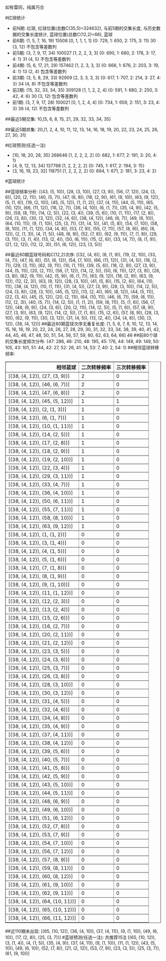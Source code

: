 <!-- 
.. title: 大乐透17096期(2017-08-19)数据分析报告
.. slug: dlott-17096-2017-08-19-report
.. date: 2017-08-20 08:00:00 UTC+08:00
.. tags: Lottery
.. link: 
.. description: 
.. type: text
-->

如有雷同，纯属巧合

<!-- TEASER_END-->

#红球统计

- 前N期: 红球, 红球位置(总数C(35,5)=324632), 与前5期的交集长度, 与历史数据的交集长度统计, 蓝球位置(总数C(12,2)=66), 蓝球
- 前6期: (1, 5, 7, 16, 19) 15508 [0, 1, 1, 1, 1] {0: 729, 1: 650, 2: 175, 3: 11} 30 (3, 12) 不包含等差数列
- 前5期: (3, 7, 9, 17, 34) 100027 [1, 2, 2, 3, 3] {0: 690, 1: 680, 2: 178, 3: 17, 4: 1} 31 (4, 5) 不包含等差数列
- 前4期: (5, 6, 17, 21, 29) 157462 [1, 2, 3, 3, 3] {0: 668, 1: 676, 2: 203, 3: 19, 4: 1} 13 (2, 4) 包含等差数列
- 前3期: (3, 5, 8, 29, 33) 92909 [2, 3, 3, 3, 3] {0: 617, 1: 707, 2: 214, 3: 27, 4: 3} 34 (4, 8) 不包含等差数列
- 前2期: (15, 32, 33, 34, 35) 309128 [1, 1, 2, 2, 4] {0: 591, 1: 680, 2: 250, 3: 42, 4: 6} 30 (3, 12) 包含等差数列
- 前1期: (3, 7, 9, 17, 28) 100021 [0, 1, 2, 4, 4] {0: 734, 1: 659, 2: 151, 3: 23, 4: 3} 38 (4, 12) 不包含等差数列

##最近5期交集:
10,[5, 6, 8, 15, 21, 29, 32, 33, 34, 35]

##最近5期并集:
20,[1, 2, 4, 10, 11, 12, 13, 14, 16, 18, 19, 20, 22, 23, 24, 25, 26, 27, 30, 31]

#红球预测(任选一注)

- [10, 18, 20, 28, 35] 268646 [1, 2, 2, 2, 2] {0: 682, 1: 677, 2: 191, 3: 20, 4: 1}
- [4, 9, 12, 13, 34] 137768 [1, 2, 2, 2, 2] {0: 745, 1: 617, 2: 194, 3: 15}
- [3, 16, 19, 23, 32] 118751 [1, 2, 2, 2, 2] {0: 694, 1: 671, 2: 181, 3: 23, 4: 2}

#蓝球统计

##蓝球频率分析:
[(43, (5, 10)), (28, (3, 10)), (27, (3, 9)), (56, (7, 12)), (24, (3, 6)), (20, (2, 11)), (40, (5, 7)), (47, (6, 8)), (18, (2, 9)), (61, (9, 10)), (63, (9, 12)), (5, (1, 6)), (19, (2, 10)), (45, (5, 12)), (1, (1, 2)), (37, (4, 11)), (44, (5, 11)), (65, (10, 12)), (66, (11, 12)), (16, (2, 7)), (36, (4, 10)), (6, (1, 7)), (35, (4, 9)), (42, (5, 9)), (59, (8, 11)), (14, (2, 5)), (22, (3, 4)), (39, (5, 6)), (10, (1, 11)), (17, (2, 8)), (26, (3, 8)), (30, (3, 12)), (32, (4, 6)), (38, (4, 12)), (46, (6, 7)), (49, (6, 10)), (64, (10, 11)), (9, (1, 10)), (25, (3, 7)), (31, (4, 5)), (41, (5, 8)), (54, (7, 10)), (58, (8, 10)), (11, (1, 12)), (34, (4, 8)), (53, (7, 9)), (55, (7, 11)), (57, (8, 9)), (60, (8, 12)), (2, (1, 3)), (4, (1, 5)), (48, (6, 9)), (52, (7, 8)), (62, (9, 11)), (7, (1, 8)), (29, (3, 11)), (3, (1, 4)), (13, (2, 4)), (50, (6, 11)), (15, (2, 6)), (33, (4, 7)), (8, (1, 9)), (21, (2, 12)), (12, (2, 3)), (51, (6, 12)), (23, (3, 5))]

##最近80期蓝球号码和C(12,2)次序:
 [(32, (4, 6)), (8, (1, 9)), (19, (2, 10)), (33, (4, 7)), (47, (6, 8)), (51, (6, 12)), (54, (7, 10)), (66, (11, 12)), (31, (4, 5)), (16, (2, 7)), (29, (3, 11)), (62, (9, 11)), (10, (1, 11)), (39, (5, 6)), (18, (2, 9)), (27, (3, 9)), (44, (5, 11)), (20, (2, 11)), (56, (7, 12)), (14, (2, 5)), (50, (6, 11)), (27, (3, 9)), (26, (3, 8)), (62, (9, 11)), (42, (5, 9)), (6, (1, 7)), (63, (9, 12)), (18, (2, 9)), (63, (9, 12)), (12, (2, 3)), (63, (9, 12)), (28, (3, 10)), (41, (5, 8)), (15, (2, 6)), (64, (10, 11)), (38, (4, 12)), (10, (1, 11)), (31, (4, 5)), (27, (3, 9)), (28, (3, 10)), (14, (2, 5)), (24, (3, 6)), (28, (3, 10)), (45, (5, 12)), (13, (2, 4)), (60, (8, 12)), (44, (5, 11)), (22, (3, 4)), (45, (5, 12)), (20, (2, 11)), (64, (10, 11)), (46, (6, 7)), (59, (8, 11)), (12, (2, 3)), (40, (5, 7)), (14, (2, 5)), (1, (1, 2)), (59, (8, 11)), (5, (1, 6)), (56, (7, 12)), (48, (6, 9)), (24, (3, 6)), (20, (2, 11)), (14, (2, 5)), (5, (1, 6)), (57, (8, 9)), (27, (3, 9)), (63, (9, 12)), (14, (2, 5)), (7, (1, 8)), (15, (2, 6)), (57, (8, 9)), (28, (3, 10)), (62, (9, 11)), (30, (3, 12)), (31, (4, 5)), (13, (2, 4)), (34, (4, 8)), (30, (3, 12)), (38, (4, 12))]
##最近80期蓝球次序无重复长度:
 [1, 5, 6, 7, 8, 10, 12, 13, 14, 15, 16, 18, 19, 20, 22, 24, 26, 27, 28, 29, 30, 31, 32, 33, 34, 38, 39, 40, 41, 42, 44, 45, 46, 47, 48, 50, 51, 54, 56, 57, 59, 60, 62, 63, 64, 66] 46
##前80个球的交集长度频次分布:
{47: 286, 46: 210, 48: 195, 45: 176, 44: 149, 49: 149, 50: 105, 43: 101, 51: 44, 42: 27, 52: 26, 41: 14, 53: 7, 40: 2, 54: 1}
##相邻蓝球转移频率:
 <table border="1" class="table table-striped dataframe">
  <thead>
    <tr style="text-align: right;">
      <th>相邻蓝球</th>
      <th>二次转移频率</th>
      <th>三次转移频率</th>
    </tr>
  </thead>
  <tbody>
    <tr>
      <td>[(38, (4, 12)), (27, (3, 9))]</td>
      <td>2</td>
      <td>0</td>
    </tr>
    <tr>
      <td>[(38, (4, 12)), (46, (6, 7))]</td>
      <td>2</td>
      <td>0</td>
    </tr>
    <tr>
      <td>[(38, (4, 12)), (47, (6, 8))]</td>
      <td>2</td>
      <td>0</td>
    </tr>
    <tr>
      <td>[(38, (4, 12)), (45, (5, 12))]</td>
      <td>1</td>
      <td>1</td>
    </tr>
    <tr>
      <td>[(38, (4, 12)), (2, (1, 3))]</td>
      <td>1</td>
      <td>0</td>
    </tr>
    <tr>
      <td>[(38, (4, 12)), (6, (1, 7))]</td>
      <td>1</td>
      <td>0</td>
    </tr>
    <tr>
      <td>[(38, (4, 12)), (10, (1, 11))]</td>
      <td>1</td>
      <td>0</td>
    </tr>
    <tr>
      <td>[(38, (4, 12)), (14, (2, 5))]</td>
      <td>1</td>
      <td>0</td>
    </tr>
    <tr>
      <td>[(38, (4, 12)), (17, (2, 8))]</td>
      <td>1</td>
      <td>0</td>
    </tr>
    <tr>
      <td>[(38, (4, 12)), (18, (2, 9))]</td>
      <td>1</td>
      <td>0</td>
    </tr>
    <tr>
      <td>[(38, (4, 12)), (19, (2, 10))]</td>
      <td>1</td>
      <td>0</td>
    </tr>
    <tr>
      <td>[(38, (4, 12)), (22, (3, 4))]</td>
      <td>1</td>
      <td>0</td>
    </tr>
    <tr>
      <td>[(38, (4, 12)), (29, (3, 11))]</td>
      <td>1</td>
      <td>0</td>
    </tr>
    <tr>
      <td>[(38, (4, 12)), (33, (4, 7))]</td>
      <td>1</td>
      <td>0</td>
    </tr>
    <tr>
      <td>[(38, (4, 12)), (36, (4, 10))]</td>
      <td>1</td>
      <td>0</td>
    </tr>
    <tr>
      <td>[(38, (4, 12)), (50, (6, 11))]</td>
      <td>1</td>
      <td>0</td>
    </tr>
    <tr>
      <td>[(38, (4, 12)), (55, (7, 11))]</td>
      <td>1</td>
      <td>0</td>
    </tr>
    <tr>
      <td>[(38, (4, 12)), (58, (8, 10))]</td>
      <td>1</td>
      <td>0</td>
    </tr>
    <tr>
      <td>[(38, (4, 12)), (63, (9, 12))]</td>
      <td>1</td>
      <td>0</td>
    </tr>
    <tr>
      <td>[(38, (4, 12)), (1, (1, 2))]</td>
      <td>0</td>
      <td>0</td>
    </tr>
    <tr>
      <td>[(38, (4, 12)), (3, (1, 4))]</td>
      <td>0</td>
      <td>0</td>
    </tr>
    <tr>
      <td>[(38, (4, 12)), (4, (1, 5))]</td>
      <td>0</td>
      <td>0</td>
    </tr>
    <tr>
      <td>[(38, (4, 12)), (5, (1, 6))]</td>
      <td>0</td>
      <td>0</td>
    </tr>
    <tr>
      <td>[(38, (4, 12)), (7, (1, 8))]</td>
      <td>0</td>
      <td>0</td>
    </tr>
    <tr>
      <td>[(38, (4, 12)), (8, (1, 9))]</td>
      <td>0</td>
      <td>0</td>
    </tr>
    <tr>
      <td>[(38, (4, 12)), (9, (1, 10))]</td>
      <td>0</td>
      <td>0</td>
    </tr>
    <tr>
      <td>[(38, (4, 12)), (11, (1, 12))]</td>
      <td>0</td>
      <td>0</td>
    </tr>
    <tr>
      <td>[(38, (4, 12)), (12, (2, 3))]</td>
      <td>0</td>
      <td>0</td>
    </tr>
    <tr>
      <td>[(38, (4, 12)), (13, (2, 4))]</td>
      <td>0</td>
      <td>0</td>
    </tr>
    <tr>
      <td>[(38, (4, 12)), (15, (2, 6))]</td>
      <td>0</td>
      <td>0</td>
    </tr>
    <tr>
      <td>[(38, (4, 12)), (16, (2, 7))]</td>
      <td>0</td>
      <td>0</td>
    </tr>
    <tr>
      <td>[(38, (4, 12)), (20, (2, 11))]</td>
      <td>0</td>
      <td>0</td>
    </tr>
    <tr>
      <td>[(38, (4, 12)), (21, (2, 12))]</td>
      <td>0</td>
      <td>0</td>
    </tr>
    <tr>
      <td>[(38, (4, 12)), (23, (3, 5))]</td>
      <td>0</td>
      <td>0</td>
    </tr>
    <tr>
      <td>[(38, (4, 12)), (24, (3, 6))]</td>
      <td>0</td>
      <td>0</td>
    </tr>
    <tr>
      <td>[(38, (4, 12)), (25, (3, 7))]</td>
      <td>0</td>
      <td>0</td>
    </tr>
    <tr>
      <td>[(38, (4, 12)), (26, (3, 8))]</td>
      <td>0</td>
      <td>0</td>
    </tr>
    <tr>
      <td>[(38, (4, 12)), (28, (3, 10))]</td>
      <td>0</td>
      <td>0</td>
    </tr>
    <tr>
      <td>[(38, (4, 12)), (30, (3, 12))]</td>
      <td>0</td>
      <td>0</td>
    </tr>
    <tr>
      <td>[(38, (4, 12)), (31, (4, 5))]</td>
      <td>0</td>
      <td>0</td>
    </tr>
    <tr>
      <td>[(38, (4, 12)), (32, (4, 6))]</td>
      <td>0</td>
      <td>0</td>
    </tr>
    <tr>
      <td>[(38, (4, 12)), (34, (4, 8))]</td>
      <td>0</td>
      <td>0</td>
    </tr>
    <tr>
      <td>[(38, (4, 12)), (35, (4, 9))]</td>
      <td>0</td>
      <td>0</td>
    </tr>
    <tr>
      <td>[(38, (4, 12)), (37, (4, 11))]</td>
      <td>0</td>
      <td>0</td>
    </tr>
    <tr>
      <td>[(38, (4, 12)), (38, (4, 12))]</td>
      <td>0</td>
      <td>0</td>
    </tr>
    <tr>
      <td>[(38, (4, 12)), (39, (5, 6))]</td>
      <td>0</td>
      <td>0</td>
    </tr>
    <tr>
      <td>[(38, (4, 12)), (40, (5, 7))]</td>
      <td>0</td>
      <td>0</td>
    </tr>
    <tr>
      <td>[(38, (4, 12)), (41, (5, 8))]</td>
      <td>0</td>
      <td>0</td>
    </tr>
    <tr>
      <td>[(38, (4, 12)), (42, (5, 9))]</td>
      <td>0</td>
      <td>0</td>
    </tr>
    <tr>
      <td>[(38, (4, 12)), (43, (5, 10))]</td>
      <td>0</td>
      <td>0</td>
    </tr>
    <tr>
      <td>[(38, (4, 12)), (44, (5, 11))]</td>
      <td>0</td>
      <td>0</td>
    </tr>
    <tr>
      <td>[(38, (4, 12)), (48, (6, 9))]</td>
      <td>0</td>
      <td>0</td>
    </tr>
    <tr>
      <td>[(38, (4, 12)), (49, (6, 10))]</td>
      <td>0</td>
      <td>0</td>
    </tr>
    <tr>
      <td>[(38, (4, 12)), (51, (6, 12))]</td>
      <td>0</td>
      <td>0</td>
    </tr>
    <tr>
      <td>[(38, (4, 12)), (52, (7, 8))]</td>
      <td>0</td>
      <td>0</td>
    </tr>
    <tr>
      <td>[(38, (4, 12)), (53, (7, 9))]</td>
      <td>0</td>
      <td>0</td>
    </tr>
    <tr>
      <td>[(38, (4, 12)), (54, (7, 10))]</td>
      <td>0</td>
      <td>0</td>
    </tr>
    <tr>
      <td>[(38, (4, 12)), (56, (7, 12))]</td>
      <td>0</td>
      <td>0</td>
    </tr>
    <tr>
      <td>[(38, (4, 12)), (57, (8, 9))]</td>
      <td>0</td>
      <td>0</td>
    </tr>
    <tr>
      <td>[(38, (4, 12)), (59, (8, 11))]</td>
      <td>0</td>
      <td>0</td>
    </tr>
    <tr>
      <td>[(38, (4, 12)), (60, (8, 12))]</td>
      <td>0</td>
      <td>0</td>
    </tr>
    <tr>
      <td>[(38, (4, 12)), (61, (9, 10))]</td>
      <td>0</td>
      <td>0</td>
    </tr>
    <tr>
      <td>[(38, (4, 12)), (62, (9, 11))]</td>
      <td>0</td>
      <td>0</td>
    </tr>
    <tr>
      <td>[(38, (4, 12)), (64, (10, 11))]</td>
      <td>0</td>
      <td>0</td>
    </tr>
    <tr>
      <td>[(38, (4, 12)), (65, (10, 12))]</td>
      <td>0</td>
      <td>0</td>
    </tr>
    <tr>
      <td>[(38, (4, 12)), (66, (11, 12))]</td>
      <td>0</td>
      <td>0</td>
    </tr>
  </tbody>
</table>
##近110期未出现:
 [(65, (10, 12)), (36, (4, 10)), (37, (4, 11)), (9, (1, 10)), (49, (6, 10)), (17, (2, 8)), (25, (3, 7))]
#蓝球预测(任选一注):
共推荐15注
 [(65, (10, 12)), (3, (1, 4)), (4, (1, 5)), (35, (4, 9)), (37, (4, 11)), (9, (1, 10)), (11, (1, 12)), (43, (5, 10)), (49, (6, 10)), (52, (7, 8)), (21, (2, 12)), (53, (7, 9)), (23, (3, 5)), (25, (3, 7)), (61, (9, 10))]

